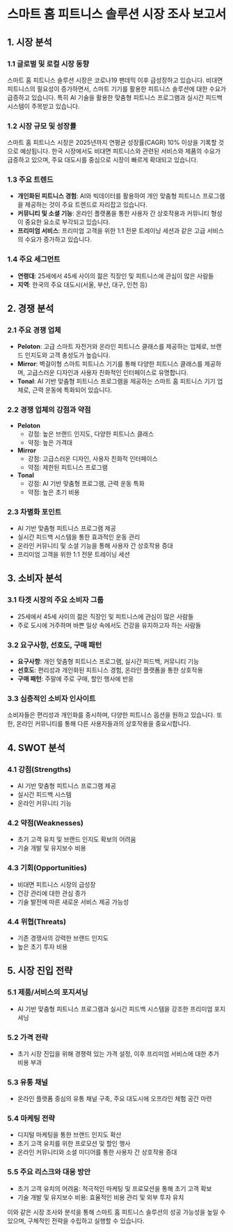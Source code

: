 # 스마트 홈 피트니스 솔루션 시장 조사 보고서

## 1. 시장 분석
### 1.1 글로벌 및 로컬 시장 동향
스마트 홈 피트니스 솔루션 시장은 코로나19 팬데믹 이후 급성장하고 있습니다. 비대면 피트니스의 필요성이 증가하면서, 스마트 기기를 활용한 피트니스 솔루션에 대한 수요가 급증하고 있습니다. 특히 AI 기술을 활용한 맞춤형 피트니스 프로그램과 실시간 피드백 시스템이 주목받고 있습니다.

### 1.2 시장 규모 및 성장률
스마트 홈 피트니스 시장은 2025년까지 연평균 성장률(CAGR) 10% 이상을 기록할 것으로 예상됩니다. 한국 시장에서도 비대면 피트니스와 관련된 서비스와 제품의 수요가 급증하고 있으며, 주요 대도시를 중심으로 시장이 빠르게 확대되고 있습니다.

### 1.3 주요 트렌드
- **개인화된 피트니스 경험**: AI와 빅데이터를 활용하여 개인 맞춤형 피트니스 프로그램을 제공하는 것이 주요 트렌드로 자리잡고 있습니다.
- **커뮤니티 및 소셜 기능**: 온라인 플랫폼을 통한 사용자 간 상호작용과 커뮤니티 형성이 중요한 요소로 부각되고 있습니다.
- **프리미엄 서비스**: 프리미엄 고객을 위한 1:1 전문 트레이닝 세션과 같은 고급 서비스의 수요가 증가하고 있습니다.

### 1.4 주요 세그먼트
- **연령대**: 25세에서 45세 사이의 젊은 직장인 및 피트니스에 관심이 많은 사람들
- **지역**: 한국의 주요 대도시(서울, 부산, 대구, 인천 등)

## 2. 경쟁 분석
### 2.1 주요 경쟁 업체
- **Peloton**: 고급 스마트 자전거와 온라인 피트니스 클래스를 제공하는 업체로, 브랜드 인지도와 고객 충성도가 높습니다.
- **Mirror**: 벽걸이형 스마트 피트니스 기기를 통해 다양한 피트니스 클래스를 제공하며, 고급스러운 디자인과 사용자 친화적인 인터페이스로 유명합니다.
- **Tonal**: AI 기반 맞춤형 피트니스 프로그램을 제공하는 스마트 홈 피트니스 기기 업체로, 근력 운동에 특화되어 있습니다.

### 2.2 경쟁 업체의 강점과 약점
- **Peloton**
  - 강점: 높은 브랜드 인지도, 다양한 피트니스 클래스
  - 약점: 높은 가격대
- **Mirror**
  - 강점: 고급스러운 디자인, 사용자 친화적 인터페이스
  - 약점: 제한된 피트니스 프로그램
- **Tonal**
  - 강점: AI 기반 맞춤형 프로그램, 근력 운동 특화
  - 약점: 높은 초기 비용

### 2.3 차별화 포인트
- AI 기반 맞춤형 피트니스 프로그램 제공
- 실시간 피드백 시스템을 통한 효과적인 운동 관리
- 온라인 커뮤니티 및 소셜 기능을 통해 사용자 간 상호작용 증대
- 프리미엄 고객을 위한 1:1 전문 트레이닝 세션

## 3. 소비자 분석
### 3.1 타겟 시장의 주요 소비자 그룹
- 25세에서 45세 사이의 젊은 직장인 및 피트니스에 관심이 많은 사람들
- 주로 도시에 거주하며 바쁜 일상 속에서도 건강을 유지하고자 하는 사람들

### 3.2 요구사항, 선호도, 구매 패턴
- **요구사항**: 개인 맞춤형 피트니스 프로그램, 실시간 피드백, 커뮤니티 기능
- **선호도**: 편리성과 개인화된 피트니스 경험, 온라인 플랫폼을 통한 상호작용
- **구매 패턴**: 주말에 주로 구매, 할인 행사에 반응

### 3.3 심층적인 소비자 인사이트
소비자들은 편리성과 개인화를 중시하며, 다양한 피트니스 옵션을 원하고 있습니다. 또한, 온라인 커뮤니티를 통해 다른 사용자들과의 상호작용을 중요시합니다.

## 4. SWOT 분석
### 4.1 강점(Strengths)
- AI 기반 맞춤형 피트니스 프로그램 제공
- 실시간 피드백 시스템
- 온라인 커뮤니티 기능

### 4.2 약점(Weaknesses)
- 초기 고객 유치 및 브랜드 인지도 확보의 어려움
- 기술 개발 및 유지보수 비용

### 4.3 기회(Opportunities)
- 비대면 피트니스 시장의 급성장
- 건강 관리에 대한 관심 증가
- 기술 발전에 따른 새로운 서비스 제공 가능성

### 4.4 위협(Threats)
- 기존 경쟁사의 강력한 브랜드 인지도
- 높은 초기 투자 비용

## 5. 시장 진입 전략
### 5.1 제품/서비스의 포지셔닝
- AI 기반 맞춤형 피트니스 프로그램과 실시간 피드백 시스템을 강조한 프리미엄 포지셔닝

### 5.2 가격 전략
- 초기 시장 진입을 위해 경쟁력 있는 가격 설정, 이후 프리미엄 서비스에 대한 추가 비용 부과

### 5.3 유통 채널
- 온라인 플랫폼 중심의 유통 채널 구축, 주요 대도시에 오프라인 체험 공간 마련

### 5.4 마케팅 전략
- 디지털 마케팅을 통한 브랜드 인지도 확산
- 초기 고객 유치를 위한 프로모션 및 할인 행사
- 온라인 커뮤니티와 소셜 미디어를 통한 사용자 간 상호작용 증대

### 5.5 주요 리스크와 대응 방안
- 초기 고객 유치의 어려움: 적극적인 마케팅 및 프로모션을 통해 초기 고객 확보
- 기술 개발 및 유지보수 비용: 효율적인 비용 관리 및 외부 투자 유치

이와 같은 시장 조사와 분석을 통해 스마트 홈 피트니스 솔루션의 성공 가능성을 높일 수 있으며, 구체적인 전략을 수립하고 실행할 수 있습니다.